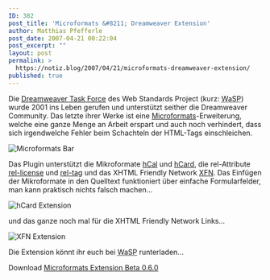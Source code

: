 ```yaml
---
ID: 382
post_title: 'Microformats &#8211; Dreamweaver Extension'
author: Matthias Pfefferle
post_date: 2007-04-21 00:22:04
post_excerpt: ""
layout: post
permalink: >
  https://notiz.blog/2007/04/21/microformats-dreamweaver-extension/
published: true
---
```

Die <a href="http://www.webstandards.org/action/dwtf/">Dreamweaver Task Force</a> des Web Standards Project (kurz: <abbr title="The Web Standards Project" lang="es">WaSP</abbr>) wurde 2001 ins Leben gerufen und unterstützt seither die Dreamweaver Community. Das letzte ihrer Werke ist eine <a href="http://microformats.org/">Microformats</a>-Erweiterung, welche eine ganze Menge an Arbeit erspart und auch noch verhindert, dass sich irgendwelche Fehler beim Schachteln der HTML-Tags einschleichen.

<img class="aligncenter" src='http://notiz.blog/wp-content/uploads/2007/04/dwe_bar.jpg' alt='Microformats Bar' />

Das Plugin unterstützt die Mikroformate <a href="http://microformats.org/wiki/hcal">hCal</a> und <a href="http://microformats.org/wiki/hcard">hCard</a>, die rel-Attribute <a href="http://microformats.org/wiki/rel-license">rel-license</a> und <a href="http://microformats.org/wiki/rel-tag">rel-tag</a> und das XHTML Friendly Network <a href="http://www.gmpg.org/xfn/">XFN</a>. Das Einfügen der Mikroformate in den Quelltext funktioniert über einfache Formularfelder, man kann praktisch nichts falsch machen...

<img class="aligncenter" src='http://notiz.blog/wp-content/uploads/2007/04/dwe_hcard.jpg' alt='hCard Extension' />

und das ganze noch mal für die XHTML Friendly Network Links...

<img class="aligncenter" src='http://notiz.blog/wp-content/uploads/2007/04/dwe_xfn.jpg' alt='XFN Extension' />

Die Extension könnt ihr euch bei <abbr title="The Web Standards Project" lang="es">WaSP</abbr> runterladen...

<p class="download">Download <a href="http://allinthehead.com/beta/microformats.mxp.zip" rel="">Microformats Extension Beta 0.6.0</a></p>